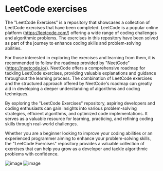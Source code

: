 # LeetCode exercises
The "LeetCode Exercises" is a repository that showcases a collection of LeetCode exercises that have been completed. LeetCode is a popular online platform (https://leetcode.com/) offering a wide range of coding challenges and algorithmic problems. The exercises in this repository have been solved as part of the journey to enhance coding skills and problem-solving abilities.

For those interested in exploring the exercises and learning from them, it is recommended to follow the roadmap provided by "NeetCode" (https://neetcode.io/). NeetCode offers a comprehensive roadmap for tackling LeetCode exercises, providing valuable explanations and guidance throughout the learning process. The combination of LeetCode exercises and the structured approach offered by NeetCode's roadmap can greatly aid in developing a deeper understanding of algorithms and coding techniques.

By exploring the "LeetCode Exercises" repository, aspiring developers and coding enthusiasts can gain insights into various problem-solving strategies, efficient algorithms, and optimized code implementations. It serves as a valuable resource for learning, practicing, and refining coding skills through real-world challenges.

Whether you are a beginner looking to improve your coding abilities or an experienced programmer aiming to enhance your problem-solving skills, the "LeetCode Exercises" repository provides a valuable collection of exercises that can help you grow as a developer and tackle algorithmic problems with confidence.

![image](https://github.com/KristianSundhaugen/leet-code-exercises/assets/16637372/50fc33ab-9810-467e-a50f-4ed102a11983)
![image](https://github.com/KristianSundhaugen/leet-code-exercises/assets/16637372/bd0ce892-cf5c-48e7-bff9-b79036f9bfba)
